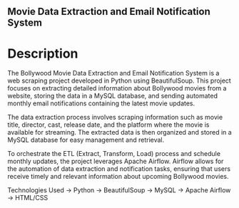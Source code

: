 ## Movie Data Extraction and Email Notification System

# Description
The Bollywood Movie Data Extraction and Email Notification System is a web scraping project developed in Python using BeautifulSoup. This project focuses on extracting detailed information about Bollywood movies from a website, storing the data in a MySQL database, and sending automated monthly email notifications containing the latest movie updates.

The data extraction process involves scraping information such as movie title, director, cast, release date, and the platform where the movie is available for streaming. The extracted data is then organized and stored in a MySQL database for easy management and retrieval.

To orchestrate the ETL (Extract, Transform, Load) process and schedule monthly updates, the project leverages Apache Airflow. Airflow allows for the automation of data extraction and notification tasks, ensuring that users receive timely and relevant information about upcoming Bollywood movies.

Technologies Used
-> Python
-> BeautifulSoup
-> MySQL
-> Apache Airflow
-> HTML/CSS

